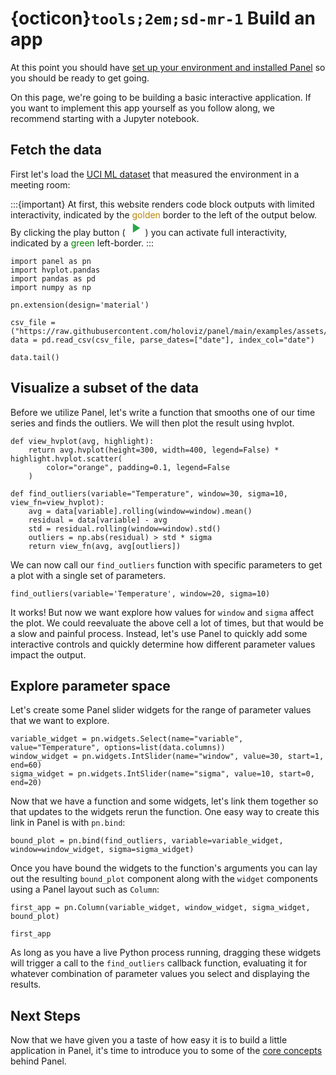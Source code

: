 # {octicon}`tools;2em;sd-mr-1` Build an app

At this point you should have [set up your environment and installed Panel](installation.md) so you should be ready to get going.

On this page, we're going to be building a basic interactive application. If you want to implement this app yourself as you follow along, we recommend starting with a Jupyter notebook.

## Fetch the data

First let's load the [UCI ML dataset](http://archive.ics.uci.edu/ml/datasets/Occupancy+Detection+) that measured the environment in a meeting room:

:::{important}
At first, this website renders code block outputs with limited interactivity, indicated by the <font color="darkgoldenrod">golden</font> border to the left of the output below. By clicking the play button (<svg class="pyodide-run-icon" style="width:32px;height:25px" viewBox="0 0 24 24"> <path stroke="none" fill="#28a745" d="M8,5.14V19.14L19,12.14L8,5.14Z"></path> </svg>) you can activate full interactivity, indicated by a <font color="green">green</font> left-border.
:::

```{pyodide}
import panel as pn
import hvplot.pandas
import pandas as pd
import numpy as np

pn.extension(design='material')

csv_file = ("https://raw.githubusercontent.com/holoviz/panel/main/examples/assets/occupancy.csv")
data = pd.read_csv(csv_file, parse_dates=["date"], index_col="date")

data.tail()
```

## Visualize a subset of the data

Before we utilize Panel, let's write a function that smooths one of our time series and finds the outliers. We will then plot the result using hvplot.

```{pyodide}
def view_hvplot(avg, highlight):
    return avg.hvplot(height=300, width=400, legend=False) * highlight.hvplot.scatter(
        color="orange", padding=0.1, legend=False
    )

def find_outliers(variable="Temperature", window=30, sigma=10, view_fn=view_hvplot):
    avg = data[variable].rolling(window=window).mean()
    residual = data[variable] - avg
    std = residual.rolling(window=window).std()
    outliers = np.abs(residual) > std * sigma
    return view_fn(avg, avg[outliers])
```

We can now call our `find_outliers` function with specific parameters to get a plot with a single set of parameters.

```{pyodide}
find_outliers(variable='Temperature', window=20, sigma=10)
```

It works! But now we want explore how values for `window` and `sigma` affect the plot. We could reevaluate the above cell a lot of times, but that would be a slow and painful process. Instead, let's use Panel to quickly add some interactive controls and quickly determine how different parameter values impact the output.

## Explore parameter space

Let's create some Panel slider widgets for the range of parameter values that we want to explore.

```{pyodide}
variable_widget = pn.widgets.Select(name="variable", value="Temperature", options=list(data.columns))
window_widget = pn.widgets.IntSlider(name="window", value=30, start=1, end=60)
sigma_widget = pn.widgets.IntSlider(name="sigma", value=10, start=0, end=20)
```

Now that we have a function and some widgets, let's link them together so that updates to the widgets rerun the function. One easy way to create this link in Panel is with `pn.bind`:

```{pyodide}
bound_plot = pn.bind(find_outliers, variable=variable_widget, window=window_widget, sigma=sigma_widget)
```

Once you have bound the widgets to the function's arguments you can lay out the resulting `bound_plot` component along with the `widget` components using a Panel layout such as `Column`:


```{pyodide}
first_app = pn.Column(variable_widget, window_widget, sigma_widget, bound_plot)

first_app
```

As long as you have a live Python process running, dragging these widgets will trigger a call to the `find_outliers` callback function, evaluating it for whatever combination of parameter values you select and displaying the results.

## Next Steps

Now that we have given you a taste of how easy it is to build a little application in Panel, it's time to introduce you to some of the [core concepts](core_concepts.md) behind Panel.

